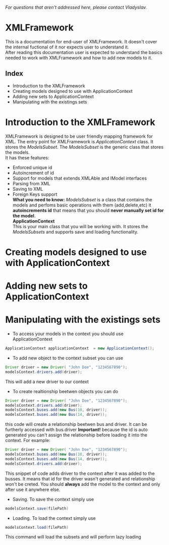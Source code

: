 *For questions that aren't addressed here, please contact Vladyslav.*

# XMLFramework
This is a documentation for end-user of XMLFramework. It doesn't cover the internal fuctional of it nor expects user to understand it.  
After reading this documentation user is expected to understand the basics needed to work with XMLFramework and how to add new models to it.  

## Index
- Introduction to the XMLFramework
- Creating models designed to use with ApplicationContext
- Adding new sets to ApplicationContext
- Manipulating with the existings sets

# Introduction to the XMLFramework
XMLFramework is designed to be user friendly mapping framework for XML. The entry point for XMLFramework is *ApplicationContext* class. It stores the *ModelsSubset*. The *ModelsSubset* is the generic class that stores the models.  
It has these features:  
- Enforced unique id
- Autoincrement of id
- Support for models that extends XMLAble and IModel interfaces
- Parsing from XML
- Saving to XML
- Foreign Keys support  
**What you need to know:** *ModelsSubset* is a class that contains the models and perfoms basic operations with them (add,delete,etc) it **autoincrements id** that means that you should **never manually set id for the model**.  
**ApplicationContext**  
This is your main class that you will be working with. It stores the *ModelsSubsets* and supports save and loading functionality.   

# Creating models designed to use with ApplicationContext

# Adding new sets to ApplicationContext

# Manipulating with the existings sets
- To access your models in the context you should use ApplicationContext 
```java
ApplicationContext applicationContext  = new ApplicationContext();
``` 
- To add new object to the context subset you can use
```java
Driver driver = new Driver( "John Doe", "1234567890");
modelsContext.drivers.add(driver);
```  
This will add a new driver to our context

- To create realtionship beetwen objects you can do  
```java
Driver driver = new Driver( "John Doe", "1234567890");
modelsContext.drivers.add(driver);
modelsContext.buses.add(new Bus(10, driver));
modelsContext.buses.add(new Bus(14, driver));
```
this code will create a relationship beetwen bus and driver. It can be furtherly accessed with bus.driver
**Important!** because the id is auto generated you can't assign the relationship before loading it into the context. For example:
```java
Driver driver = new Driver( "John Doe", "1234567890");
modelsContext.buses.add(new Bus(10, driver));
modelsContext.buses.add(new Bus(14, driver));
modelsContext.drivers.add(driver);
```
This snippet of code adds driver to the context after it was added to the busses. It means that id for the driver wasn't generated and relationship won't be creted.
You should **always** add the model to the context and only after use it anywhere else.

- Saving. To save the context simply use 
```java
modelsContext.save(filePath)
```

- Loading. To load the context simply use
```java
modelsContext.load(filePath)
```
This command will load the subsets and will perform lazy loading
